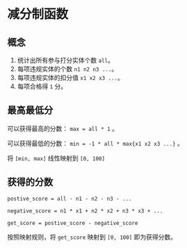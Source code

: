 <h1>减分制函数</h1>

<h2>概念</h2>

1. 统计出所有参与打分实体个数 `all`。
2. 每项违规实体的个数 `n1 n2 n3 ...`。
3. 每项违规实体的扣分值 `x1 x2 x3 ...`。
4. 每项合格得 `1` 分。

<h2>最高最低分</h2>

可以获得最高的分数： `max = all * 1` 。

可以获得最低的分数： `min = -1 * all * max{x1 x2 x3 ...}` 。

将 `[min, max]` 线性映射到 `[0, 100]`

<h2>获得的分数</h2>

`postive_score = all - n1 - n2 - n3 - ...`

`negative_score = n1 * x1 + n2 * x2 + n3 * x3 + ...`

`get_score = postive_score - negative_score`

按照映射规则，将 `get_score` 映射到 `[0, 100]` 即为获得分数。